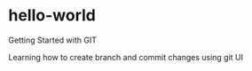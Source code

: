 # hello-world
Getting Started with GIT

Learning how to create branch and commit changes using git UI

